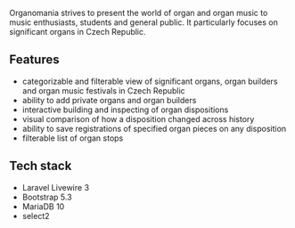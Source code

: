 Organomania strives to present the world of organ and organ music to music enthusiasts, students and general public. It particularly focuses on significant organs in Czech Republic.

## Features
- categorizable and filterable view of significant organs, organ builders and organ music festivals in Czech Republic
- ability to add private organs and organ builders
- interactive building and inspecting of organ dispositions
- visual comparison of how a disposition changed across history
- ability to save registrations of specified organ pieces on any disposition
- filterable list of organ stops

## Tech stack
- Laravel Livewire 3
- Bootstrap 5.3
- MariaDB 10
- select2
